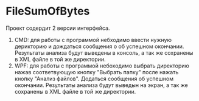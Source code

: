 # FileSumOfBytes

Проект содердит 2 версии интерфейса.

1. СMD: для работы с программой небходимо ввести нужную дерикторию и дождаться сообщения о об успешном окончании. Результаты анализа будут выведены в консоль, а так же сохранены в XML файле в той же директории.
2. WPF: для работы с программой небоходимо выбрать директорию нажав соответвующую кнопку "Выбрать папку" после нажать кнопку "Анализ файлов". Додаться сообщения об успешном окончании. Результаты анализа будут выведын на экран, а так же сохранены в XML файле в той же директории.
